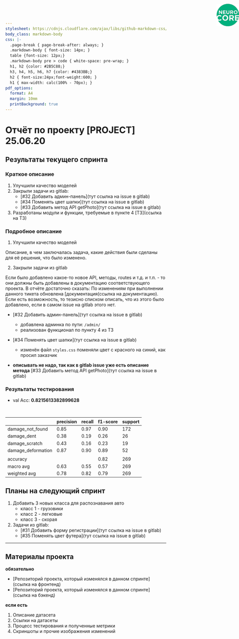 ```yaml
---
stylesheet: https://cdnjs.cloudflare.com/ajax/libs/github-markdown-css/2.10.0/github-markdown.min.css
body_class: markdown-body
css: |-
  .page-break { page-break-after: always; }
  .markdown-body { font-size: 14px; }
  table {font-size: 12px;}
  .markdown-body pre > code { white-space: pre-wrap; }
  h1, h2 {color: #2B5C88;}
  h3, h4, h5, h6, h7 {color: #4383BB;}
  h2 { font-size:24px;font-weight:600; }
  h1 { max-width: calc(100% - 70px); }
pdf_options:
  format: A4
  margin: 10mm
  printBackground: true
---
```


<a href="https://neuro-core.ru" style="position: absolute; z-index: 1000; right: 0; top: 12px;">
    <img style=" width: 70px; height: 70px;" src="https://raw.githubusercontent.com/neuro-core/templates/master/logo.png" alt="NeuroCore">
</a>
            
# Отчёт по проекту [PROJECT] <br>25.06.20

## Результаты текущего спринта

### Краткое описание

1. Улучшили качество моделей
2. Закрыли задачи из gitlab:
    * [#32 Добавить админ-панель](тут ссылка на issue в gitlab)
    * [#34 Поменять цвет шапки](тут ссылка на issue в gitlab)
    * [#33 Добавить метод API getPhoto](тут ссылка на issue в gitlab)
3. Разработаны модули и функции, требуемые в пункте 4 [ТЗ](ссылка на ТЗ)

### Подробное описание

1. Улучшили качество моделей

Описание, в чем заключалась задача, какие действия были сделаны для её решения, что было изменено.

2. Закрыли задачи из gitlab

Если было добавлено какое-то новое API, методы, routes и т.д. и т.п. - то они должны быть 
добавлены в документацию соответствующего проекта. В отчёте достаточно сказать:
По изменениям при выполнении данного тикета обновлена [документация(ссылка на документацию).
Если есть возможность, то тезисно списком описать, что из этого было добавлено, если в самом issue на gitlab этого нет.

* [#32 Добавить админ-панель](тут ссылка на issue в gitlab)
    * добавлена админка по пути: `/admin/`
    * реализован функционал по пункту 4 из ТЗ
* [#34 Поменять цвет шапки](тут ссылка на issue в gitlab)
    * изменён файл `styles.css` поменяли цвет с красного на синий, как просил заказчик

* **описывать не надо, так как в gitlab issue уже есть описание метода** [#33 Добавить метод API getPhoto](тут ссылка на issue в gitlab)


<div class="page-break"></div>

### Результаты тестирования

* val Acc: **0.8215613382899628**

<br>

|                    | precision | recall | f1-score | support |
|--------------------|-----------|--------|----------|---------|
| damage_not_found   | 0.85      | 0.97   | 0.90     | 172     |
| damage_dent        | 0.38      | 0.19   | 0.26     | 26      |
| damage_scratch     | 0.43      | 0.16   | 0.23     | 19      |
| damage_deformation | 0.87      | 0.90   | 0.89     | 52      |
|                    |           |        |          |         |
| accuracy           |           |        | 0.82     | 269     |
| macro avg          | 0.63      | 0.55   | 0.57     | 269     |
| weighted avg       | 0.78      | 0.82   | 0.79     | 269     |

## Планы на следующий спринт

1. Добавить 3 новых класса для распознавания авто
    * класс 1 - грузовики
    * класс 2 - легковые
    * класс 3 - скорая
2. Задачи из gitlab:
    * [#31 Добавить форму регистрации](тут ссылка на issue в gitlab)
    * [#35 Поменять цвет футера](тут ссылка на issue в gitlab)

---

## Материалы проекта

**обязательно**

* [Репозиторий проекта, который изменялся в данном спринте](ссылка на фронтенд)
* [Репозиторий проекта, который изменялся в данном спринте](ссылка на бэкенд)

**если есть**

1. Описание датасета
2. Ссылки на датасеты
3. Процесс тестирования и полученные метрики
4. Скриншоты и прочие изображения изменений
